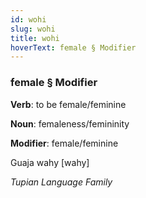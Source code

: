 ```yaml
---
id: wohi
slug: wohi
title: wohi
hoverText: female § Modifier
---
```


### female § Modifier

**Verb**: to be female/feminine

**Noun**: femaleness/femininity

**Modifier**: female/feminine

Guaja wahy [wahy]

*Tupian Language Family*